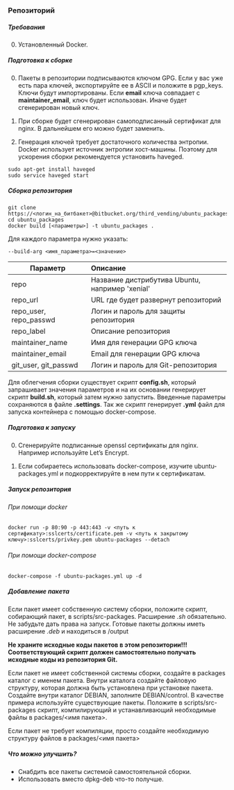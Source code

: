 ### Репозиторий

##### Требования

0. Установленный Docker. 

##### Подготовка к сборке

0. Пакеты в репозитории подписываются ключом GPG. Если у вас уже есть пара ключей, 
экспортируйте ее в ASCII и положите в pgp_keys. Ключи будут импортированы. Если 
**email** ключа совпадает с **maintainer_email**, ключ будет использован. Иначе
будет сгенерирован новый ключ.

0. При сборке будет сгенерирован самоподписанный сертификат для nginx. В дальнейшем 
его можно будет заменить.

0. Генерация ключей требует достаточного количества энтропии. Docker использует 
источник энтропии хост-машины. Поэтому для ускорения сборки рекомендуется установить
haveged.
```
sudo apt-get install haveged
sudo service haveged start 
```

##### Сборка репозитория

```
git clone https://<логин_на_битбакет>@bitbucket.org/third_vending/ubuntu_packages.git
cd ubuntu_packages
docker build [<параметры>] -t ubuntu_packages .
```

Для каждого параметра нужно указать:

```
--build-arg <имя_параметра>=<значение>
```

| Параметр               | Описание                                        |
| ---------------------- |:------------------------------------------------|
| repo                   | Название дистрибутива Ubuntu, например 'xenial' |
| repo_url               | URL где будет развернут репозиторий             |
| repo_user, repo_passwd | Логин и пароль для защиты репозитория           |
| repo_label             | Описание репозитория                            |
| maintainer_name        | Имя для генерации GPG ключа                     |
| maintainer_email       | Email для генерации GPG ключа                   |
| git_user, git_passwd   | Логин и пароль для Git-репозитория              |

Для облегчения сборки существует скрипт **config.sh**, который запрашивает значения 
параметров и на их основании генерирует скрипт **build.sh**, который затем нужно запустить.
Введенные параметры сохраняются в файле **.settings**. Так же скрипт генерирует **.yml**
файл для запуска контейнера с помощью docker-compose.

##### Подготовка к запуску

0. Сгенерируйте подписанные openssl сертификаты для nginx. 
Например используйте Let’s Encrypt.

0. Если собираетесь использовать docker-compose, изучите ubuntu-packages.yml и 
подкорректируйте в нем пути к сертификатам.

##### Запуск репозитория

###### При помощи docker
```
docker run -p 80:90 -p 443:443 -v <путь к сертификату>:sslcerts/certificate.pem -v <путь к закрытому ключу>:sslcerts/privkey.pem ubuntu-packages --detach
```

###### При помощи docker-compose
```
docker-compose -f ubuntu-packages.yml up -d
```

##### Добавление пакета

Если пакет имеет собственную систему сборки, положите скрипт, собирающий пакет, 
в scripts/src-packages. Расширение *.sh* обязательно. Не забудьте дать права на запуск.
Готовые пакеты должны иметь расширение *.deb* и находиться в /output

**Не храните исходные коды пакетов в этом репозитории!!! Соответствующий скрипт должен 
самостоятельно получать исходные коды из репозитория Git.** 

Если пакет не имеет собственной системы сборки, создайте в packages каталог с именем
пакета. Внутри каталога создайте файловую структуру, которая должна быть установлена при
установке пакета. Создайте внутри каталог DEBIAN, заполните DEBIAN/control. В качестве 
примера используйте существующие пакеты. Положите в scripts/src-packages скрипт, 
компилирующий и устанавливающий необходимые файлы в packages/<имя пакета>.

Если пакет не требует компиляции, просто создайте необходимую структуру файлов в 
packages/<имя пакета>

##### Что можно улучшить?

- Снабдить все пакеты системой самостоятельной сборки.
- Использовать вместо dpkg-deb что-то получше.